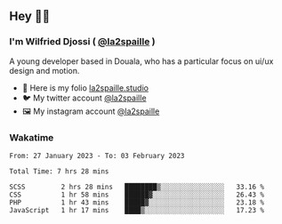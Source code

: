 ## Hey 👋🏾
### I'm Wilfried Djossi ( <a href="https://twitter.com/la2spaille/" target="_blank">@la2spaille</a> )
A young developer based in Douala, who has a particular focus on ui/ux design and motion.

- 🎨 Here is my folio [la2spaille.studio](https://la2spaille.studio/)
- 🐦 My twitter account [@la2spaille](https://twitter.com/la2spaille/)
- 🖼 My instagram account [@la2spaille](https://www.instagram.com/la2spaille/)

### Wakatime
<!--START_SECTION:waka-->

```text
From: 27 January 2023 - To: 03 February 2023

Total Time: 7 hrs 28 mins

SCSS         2 hrs 28 mins   ████████▒░░░░░░░░░░░░░░░░   33.16 %
CSS          1 hr 58 mins    ██████▓░░░░░░░░░░░░░░░░░░   26.43 %
PHP          1 hr 43 mins    █████▓░░░░░░░░░░░░░░░░░░░   23.18 %
JavaScript   1 hr 17 mins    ████▒░░░░░░░░░░░░░░░░░░░░   17.23 %
```

<!--END_SECTION:waka-->
<!--
**la2spaille/la2spaille** is a ✨ _special_ ✨ repository because its `README.md` (this file) appears on your GitHub profile.

Here are some ideas to get you started:

- 🔭 I’m currently working on ...
- 🌱 I’m currently learning ...
- 👯 I’m looking to collaborate on ...
- 🤔 I’m looking for help with ...
- 💬 Ask me about ...
- 📫 How to reach me: ...
- 😄 Pronouns: ...
- ⚡ Fun fact: ...
-->
